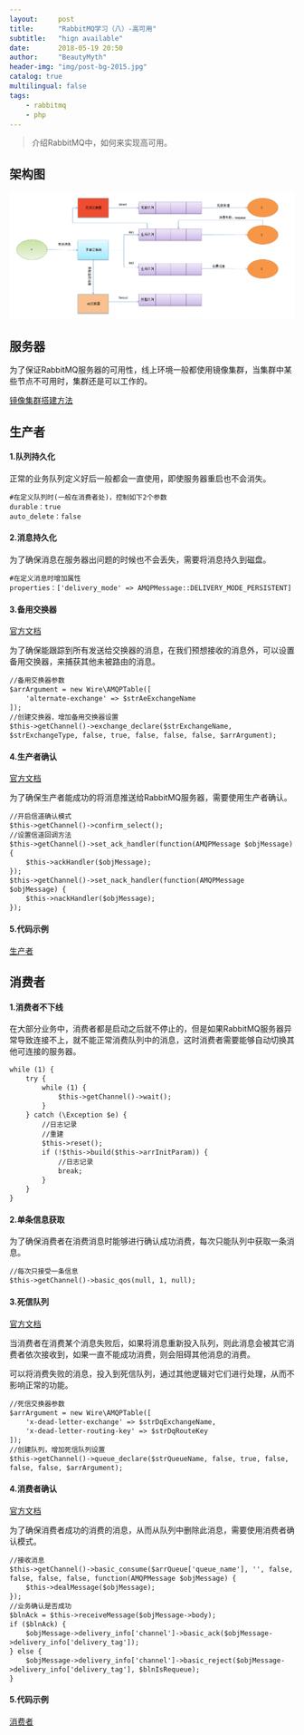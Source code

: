 ```yaml
---
layout:     post
title:      "RabbitMQ学习（八）-高可用"
subtitle:   "hign available"
date:       2018-05-19 20:50
author:     "BeautyMyth"
header-img: "img/post-bg-2015.jpg"
catalog: true
multilingual: false
tags:
    - rabbitmq
    - php
---
```


> 介绍RabbitMQ中，如何来实现高可用。

## 架构图

![image](https://github.com/xuanxuan2016/xuanxuan2016.github.io/blob/master/img/2018-05-18-8-rabbitmq-study-HignAvailable/ha.png?raw=true)

## 服务器

<p>
为了保证RabbitMQ服务器的可用性，线上环境一般都使用镜像集群，当集群中某些节点不可用时，集群还是可以工作的。
</p>

[镜像集群搭建方法](https://xuanxuan2016.github.io/2018/05/18/7-rabbitmq-study-Cluster/#%E9%95%9C%E5%83%8F%E9%9B%86%E7%BE%A4)

## 生产者

#### 1.队列持久化

<p>
正常的业务队列定义好后一般都会一直使用，即使服务器重启也不会消失。
</p>

```
#在定义队列时(一般在消费者处)，控制如下2个参数
durable：true
auto_delete：false
```

#### 2.消息持久化

<p>
为了确保消息在服务器出问题的时候也不会丢失，需要将消息持久到磁盘。
</p>

```
#在定义消息时增加属性
properties：['delivery_mode' => AMQPMessage::DELIVERY_MODE_PERSISTENT]
```

#### 3.备用交换器

[官方文档](https://www.rabbitmq.com/ae.html)

<p>
为了确保能跟踪到所有发送给交换器的消息，在我们预想接收的消息外，可以设置备用交换器，来捕获其他未被路由的消息。
</p>

```
//备用交换器参数
$arrArgument = new Wire\AMQPTable([
    'alternate-exchange' => $strAeExchangeName
]);
//创建交换器，增加备用交换器设置
$this->getChannel()->exchange_declare($strExchangeName, $strExchangeType, false, true, false, false, false, $arrArgument);
```


#### 4.生产者确认

[官方文档](http://www.rabbitmq.com/confirms.html#publisher-confirms)

<p>
为了确保生产者能成功的将消息推送给RabbitMQ服务器，需要使用生产者确认。
</p>

```
//开启信道确认模式
$this->getChannel()->confirm_select();
//设置信道回调方法
$this->getChannel()->set_ack_handler(function(AMQPMessage $objMessage) {
    $this->ackHandler($objMessage);
});
$this->getChannel()->set_nack_handler(function(AMQPMessage $objMessage) {
    $this->nackHandler($objMessage);
});
```

#### 5.代码示例

[生产者](https://github.com/beautymyth/rabbitmq-study/blob/master/topic_ha_producer.php)

## 消费者

#### 1.消费者不下线

<p>
在大部分业务中，消费者都是启动之后就不停止的，但是如果RabbitMQ服务器异常导致连接不上，就不能正常消费队列中的消息，这时消费者需要能够自动切换其他可连接的服务器。
</p>

```
while (1) {
    try {
        while (1) {
            $this->getChannel()->wait();
        }
    } catch (\Exception $e) {
        //日志记录
        //重建
        $this->reset();
        if (!$this->build($this->arrInitParam)) {
            //日志记录
            break;
        }
    }
}
```

#### 2.单条信息获取

<p>
为了确保消费者在消费消息时能够进行确认成功消费，每次只能队列中获取一条消息。
</p>

```
//每次只接受一条信息
$this->getChannel()->basic_qos(null, 1, null);
```

#### 3.死信队列

[官方文档](https://www.rabbitmq.com/dlx.html)

<p>
当消费者在消费某个消息失败后，如果将消息重新投入队列，则此消息会被其它消费者依次接收到，如果一直不能成功消费，则会阻碍其他消息的消费。
</p>

<p>
可以将消费失败的消息，投入到死信队列，通过其他逻辑对它们进行处理，从而不影响正常的功能。
</p>

```
//死信交换器参数
$arrArgument = new Wire\AMQPTable([
    'x-dead-letter-exchange' => $strDqExchangeName,
    'x-dead-letter-routing-key' => $strDqRouteKey
]);
//创建队列，增加死信队列设置
$this->getChannel()->queue_declare($strQueueName, false, true, false, false, false, $arrArgument);
```

#### 4.消费者确认

[官方文档](http://www.rabbitmq.com/confirms.html#consumer-acknowledgements)

<p>
为了确保消费者成功的消费的消息，从而从队列中删除此消息，需要使用消费者确认模式。
</p>

```
//接收消息
$this->getChannel()->basic_consume($arrQueue['queue_name'], '', false, false, false, false, function(AMQPMessage $objMessage) {
    $this->dealMessage($objMessage);
});
//业务确认是否成功
$blnAck = $this->receiveMessage($objMessage->body);
if ($blnAck) {
    $objMessage->delivery_info['channel']->basic_ack($objMessage->delivery_info['delivery_tag']);
} else {
    $objMessage->delivery_info['channel']->basic_reject($objMessage->delivery_info['delivery_tag'], $blnIsRequeue);
}
```

#### 5.代码示例

[消费者](https://github.com/beautymyth/rabbitmq-study/blob/master/topic_ha_consumer.php)
